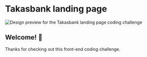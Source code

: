 # Takasbank landing page

![Design preview for the Takasbank landing page coding challenge](./design/desktop-preview.jpg)

## Welcome! 👋

Thanks for checking out this front-end coding challenge.
